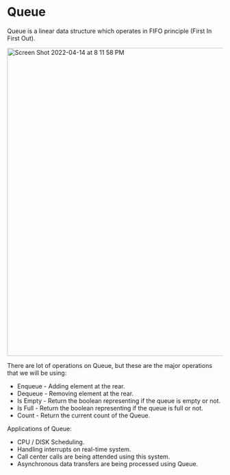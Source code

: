# Queue

Queue is a linear data structure which operates in FIFO principle (First In First Out).

<img width="718" alt="Screen Shot 2022-04-14 at 8 11 58 PM" src="https://user-images.githubusercontent.com/42216978/163423308-f3b9c904-3f27-45de-a467-167d199402f4.png">


There are lot of operations on Queue, but these are the major operations that we will be using:
- Enqueue - Adding element at the rear.
- Dequeue - Removing element at the rear.
- Is Empty - Return the boolean representing if the queue is empty or not.
- Is Full - Return the boolean representing if the queue is full or not.
- Count - Return the current count of the Queue.

Applications of Queue:
- CPU / DISK Scheduling.
- Handling interrupts on real-time system.
- Call center calls are being attended using this system.
- Asynchronous data transfers are being processed using Queue.
